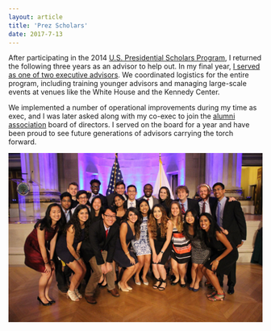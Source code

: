 ```yaml
---
layout: article
title: 'Prez Scholars'
date: 2017-7-13
---
```


After participating in the 2014 <a href="https://en.wikipedia.org/wiki/Presidential_Scholars_Program" target="_blank">U.S. Presidential Scholars Program</a>, I returned the following three years as an advisor to help out. In my final year, <a href="https://blog.ed.gov/2017/07/the-ability-to-inspire/" target="_blank">I served as one of two executive advisors</a>. We coordinated logistics for the entire program, including training younger advisors and managing large-scale events at venues like the White House and the Kennedy Center.

We implemented a number of operational improvements during my time as exec, and I was later asked along with my co-exec to join the <a href="https://www.presidentialscholars.org/" target="_blank">alumni association</a> board of directors. I served on the board for a year and have been proud to see future generations of advisors carrying the torch forward.  

![The NRP17 Crew][crew]




[crew]: /img/archive/prez-crew.jpg#L
